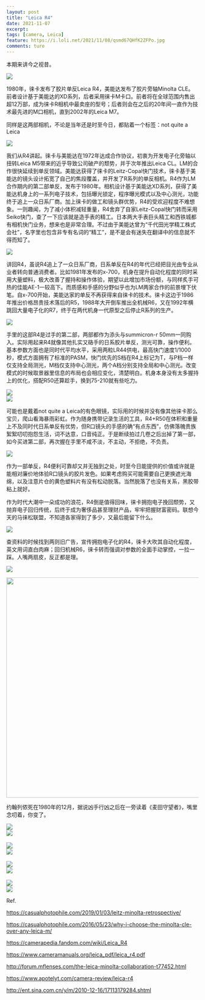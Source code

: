 ```yaml
---
layout: post
title: "Leica R4"
date: 2021-11-07
excerpt: 
tags: [camera, Leica]
feature: https://i.loli.net/2021/11/08/qsmd67QHfK2ZFPo.jpg
comments: ture
---
```



本期来讲今之视昔。

![](https://i.loli.net/2021/11/08/lpjLA87qSzoMYaf.jpg)

1980年，徕卡发布了胶片单反Leica R4，美能达发布了胶片旁轴Minolta CLE。前者设计基于美能达的XD系列，后者采用徕卡M卡口。前者将在全球范围内售出超12万部，成为徕卡R相机中最卖座的型号；后者则会在之后的20年间一直作为技术最先进的M口相机，直到2002年的Leica M7。

同样是这两部相机，不论是当年还是时至今日，都贴着一个标签：not quite a Leica

![](https://i.loli.net/2021/11/08/qsmd67QHfK2ZFPo.jpg)

我们从R4讲起。徕卡与美能达在1972年达成合作协议，初衷为开发电子化旁轴以扭转Leica M5带来的近乎导致公司破产的颓势，并于次年推出Leica CL。LM的合作很快延续到单反领域。美能达获得了徕卡的Leitz-Copal快门技术，徕卡基于美能达的镜头设计拓宽了自己的焦段覆盖，并开发了R系列的单反相机。R4作为LM合作期内的第二部单反，发布于1980年。相机设计基于美能达XD系列，获得了美能达机身上的一系列电子技术，包括曝光锁定，程序曝光模式以及中心测光，功能终于追上一众日系厂商。加上徕卡的做工和镜头群优势，R4的受欢迎程度不难想象。一则趣闻，为了减小体积减轻重量，R4舍弃了自家Leitz-Copal快门转而采用Seiko快门，查了一下应该就是造手表的精工。日本两大手表巨头精工和西铁城都有相机快门业务，想来也是非常合理。不过由于美能达曾为“千代田光学精工株式会社”，名字里也包含非专有名词的“精工”，是不是会有迷失在翻译中的信息就不得而知了。

![](https://i.loli.net/2021/11/08/eOZsDAGarLzp1di.jpg)

讲回R4，虽说R4追上了一众日系厂商，日系单反在R4的年代已经把目光由专业从业者转向普通消费者。比如1981年发布的x-700，机身在提升自动化程度的同时采用大量塑料，极大改善了握持和操作体验，期望以此增加市场份额，与同样炙手可热的佳能AE-1一较高下。而质感和手感的分野似乎也为LM两家合作的前景埋下伏笔。自x-700开始，美能达家的单反不再获得来自徕卡的技术。徕卡这边于1986年推出价格昂贵技术落后的R5，1988年大开倒车推出全机械R6，又在1992年横跳回大量电子化的R7，终于在两代机身一代原型之后停止R系列的生产。

![](https://i.loli.net/2021/11/08/T6sxALd9F1EbCRH.jpg)

手里的这部R4是过手的第二部，两部都作为添头与summicron-r 50mm一同购入。实际用起来R4就像其他扎实又硌手的日系胶片单反，测光可靠，操作便利。基本参数方面也是同时代平均水平，采用两粒LR44供电，最高快门速度1/1000秒，模式方面拥有了标准的PASM，快门优先的S档在R4上标记为T，与P档一样仅支持全局测光，M档仅支持中心测光，两个A档分别支持全局和中心测光。改变模式的时候取景器里信息的布局也会相应变化，清楚明白。机身本身没有太多握持上的优化，搭配R50还算趁手，换到75-210就有些吃力。

![](https://i.loli.net/2021/11/08/6GJUboXMeED3StZ.jpg)
<br>
![](https://i.loli.net/2021/11/08/WfU9gIH1Z3KV7d6.jpg)

可能也是戴着not quite a Leica的有色眼镜，实际用的时候并没有像其他徕卡那么宝贝，爬山看海暴雨彩虹。作为随身携带记录生活的工具，R4+R50在体积和重量上不及同时代日系单反有优势，但R口镜头的手感的确“有点东西”，仿佛落魄贵族絮絮叨叨抱怨生活，词不达意，口音纯正。于是断续拍过几卷之后出掉了第一部，如今买进第二部，再次握在手里不咸不淡，不主动，不拒绝，不负责。

![](https://i.loli.net/2021/11/08/3WMPEykmsaBZjC9.jpg)

作为一部单反，R4便利可靠却又并无独到之处，时至今日能提供的价值或许就是能相对廉价地体验R口镜头的胶片发色。如果考虑购买可能需要自己更换遮光海绵，以及注意片仓的黄色塑料片有没有松动脱落。当然脱落了也没有关系，黑胶带粘上就好。

作为时代大潮中一朵成功的浪花，R4倒是值得回味，徕卡拥抱电子挽回颓势，又抛弃电子回归传统，后终于成为奢侈品甚至理财产品，牢牢把握财富密码。联想今天的马徕松联盟，不知道各家得到了多少，又最后能留下什么。

![](https://i.loli.net/2021/11/08/wXYEDj9nZ4PBkbO.jpg)

查资料的时候找到两则旧广告，宣传拥抱电子化的R4，徕卡大吹其自动化程度，英文用词直白肉麻；回归机械R6，徕卡转而强调对参数的全面手动掌控，一拉一踩。人嘴两扇皮，反正都是理。

![](https://i.loli.net/2021/11/08/ovNOGULCwbaZF2t.jpg)
<br>

<img src="https://i.loli.net/2021/11/08/bQ4pdHehJmUPzIx.jpg" alt="" width="576">

约翰列侬死在1980年的12月，据说凶手行凶之后在一旁读着《麦田守望者》，嘴里念叨着，你变了。

![](https://i.loli.net/2021/11/08/hHX73c9BdxYVTuU.jpg)
<br>
![](https://i.loli.net/2021/11/08/vKDezJZ2Qld1CT6.jpg)
<br>
<br>
![](https://i.loli.net/2021/11/08/fVsTwlMxuYrkOFh.jpg)
<br>
![](https://i.loli.net/2021/11/08/gKXbciuR9kzOmyT.jpg)
<br>
<br>
![](https://i.loli.net/2021/11/08/mzT15bDUH4JYRuG.jpg)
<br>
![](https://i.loli.net/2021/11/08/zoWsic7XU3k62SF.jpg)
<br>
<br>
![](https://i.loli.net/2021/11/08/TnysBugf9cYziHv.jpg)
<br>
![](https://i.loli.net/2021/11/08/ZpIHVm9ncEbiPfQ.jpg)



Ref.

https://casualphotophile.com/2019/01/03/leitz-minolta-retrospective/

https://casualphotophile.com/2016/05/23/why-i-choose-the-minolta-cle-over-any-leica-m/

https://camerapedia.fandom.com/wiki/Leica_R4

https://www.cameramanuals.org/leica_pdf/leica_r4.pdf

http://forum.mflenses.com/the-leica-minolta-collaboration-t77452.html

https://www.apotelyt.com/camera-review/leica-r4 

http://ent.sina.com.cn/y/m/2010-12-16/17113179284.shtml